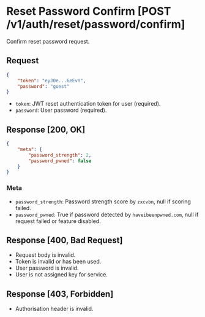 # Reset Password Confirm [POST /v1/auth/reset/password/confirm]

Confirm reset password request.

## Request

```json
{
    "token": "eyJ0e...6eEvY",
    "password": "guest"
}
```

- `token`: JWT reset authentication token for user (required).
- `password`: User password (required).

## Response [200, OK]

```json
{
    "meta": {
        "password_strength": 2,
        "password_pwned": false
    }
}
```

### Meta

- `password_strength`: Password strength score by `zxcvbn`, null if scoring failed.
- `password_pwned`: True if password detected by `haveibeenpwned.com`, null if request failed or feature disabled.

## Response [400, Bad Request]

- Request body is invalid.
- Token is invalid or has been used.
- User password is invalid.
- User is not assigned key for service.

## Response [403, Forbidden]

- Authorisation header is invalid.

